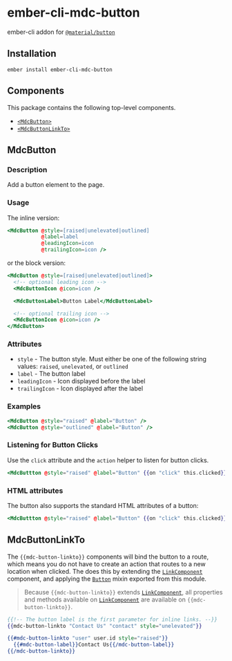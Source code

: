 ember-cli-mdc-button
======================

ember-cli addon for [`@material/button`](https://github.com/material-components/material-components-web/tree/master/packages/mdc-button)

Installation
------------

    ember install ember-cli-mdc-button

Components
-----------

This package contains the following top-level components.

* [`<MdcButton>`](#MdcButton)
* [`<MdcButtonLinkTo>`](#MdcButtonLinkTo)

MdcButton
---------------------

### Description

Add a button element to the page.

### Usage

The inline version:

```handlebars
<MdcButton @style=[raised|unelevated|outlined]
           @label=label
           @leadingIcon=icon
           @trailingIcon=icon />
```

or the block version:

```handlebars
<MdcButton @style=[raised|unelevated|outlined]>
  <!-- optional leading icon -->
  <MdcButtonIcon @icon=icon />

  <MdcButtonLabel>Button Label</MdcButtonLabel>

  <!-- optional trailing icon -->
  <MdcButtonIcon @icon=icon />
</MdcButton>
```

### Attributes

* `style` - The button style. Must either be one of the following string values: `raised`, `unelevated`, or `outlined`
* `label` - The button label
* `leadingIcon` - Icon displayed before the label
* `trailingIcon` - Icon displayed after the label

### Examples

```handlebars
<MdcButton @style="raised" @label="Button" />
<MdcButton @style="outlined" @label="Button" />
```

### Listening for Button Clicks

Use the `click` attribute and the `action` helper to listen for button clicks.

```handlebars
<MdcButtton @style="raised" @label="Button" {{on "click" this.clicked}} />
```

### HTML attributes

The button also supports the standard HTML attributes of a button:

```handlebars
<MdcButtton @style="raised" @label="Button" {{on "click" this.clicked}} disabled={{this.disabled}} />
```

MdcButtonLinkTo
---------------------

The `{{mdc-button-linkto}}` components will bind the button to a route, which means you
do not have to create an action that routes to a new location when clicked. The 
does this by extending the [`LinkComponent`](https://emberjs.com/api/ember/3.3/classes/LinkComponent) 
component, and applying the [`Button`](https://github.com/onehilltech/ember-cli-mdc/blob/master/packages/mdc-button/addon/mixins/button.js) mixin
exported from this module.

> Because `{{mdc-button-linkto}}` extends [`LinkComponent`](https://emberjs.com/api/ember/3.3/classes/LinkComponent),
> all properties and methods available on [`LinkComponent`](https://emberjs.com/api/ember/3.3/classes/LinkComponent)
> are available on `{{mdc-button-linkto}}`.

```handlebars
{{!-- The button label is the first parameter for inline links. --}}
{{mdc-button-linkto "Contact Us" "contact" style="unelevated"}}

{{#mdc-button-linkto "user" user.id style="raised"}}
  {{#mdc-button-label}}Contact Us{{/mdc-button-label}}
{{/mdc-button-linkto}}
```    

